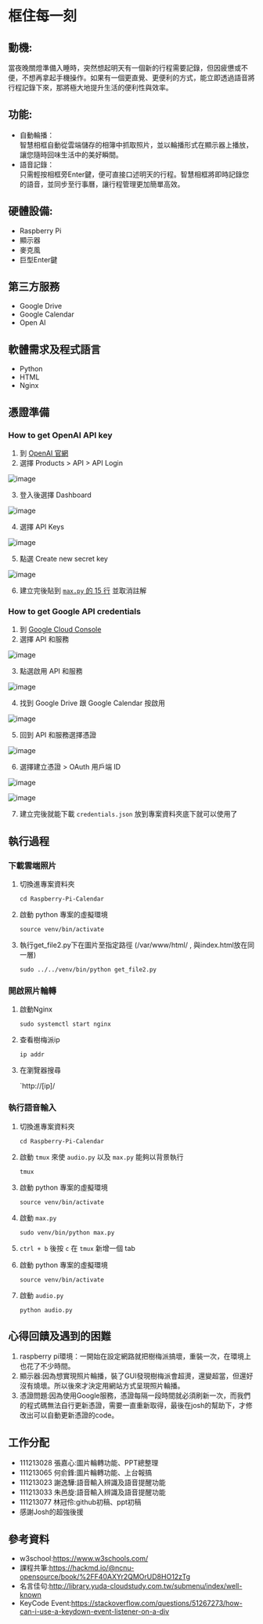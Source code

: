 # 框住每一刻
## 動機:
當夜晚關燈準備入睡時，突然想起明天有一個新的行程需要記錄，但因疲憊或不便，不想再拿起手機操作。如果有一個更直覺、更便利的方式，能立即透過語音將行程記錄下來，那將極大地提升生活的便利性與效率。
## 功能:
- 自動輪播：<br>
智慧相框自動從雲端儲存的相簿中抓取照片，並以輪播形式在顯示器上播放，讓您隨時回味生活中的美好瞬間。
- 語音記錄：<br>
只需輕按相框旁Enter鍵，便可直接口述明天的行程。智慧相框將即時記錄您的語音，並同步至行事曆，讓行程管理更加簡單高效。
## 硬體設備:
- Raspberry Pi
- 顯示器
- 麥克風
- 巨型Enter鍵
## 第三方服務
- Google Drive
- Google Calendar
- Open AI
## 軟體需求及程式語言
- Python
- HTML
- Nginx
## 憑證準備
### How to get OpenAI API key
1. 到 [OpenAI 官網](https://openai.com/)
2. 選擇 Products > API > API Login

![image](https://hackmd.io/_uploads/SJtxLMlUyg.png)

3. 登入後選擇 Dashboard

![image](https://hackmd.io/_uploads/HkdO8zgIkg.png)

4. 選擇 API Keys

![image](https://hackmd.io/_uploads/B1L0LMe8yl.png)

5. 點選 Create new secret key

![image](https://hackmd.io/_uploads/rJmlDzeLye.png)

6. 建立完後貼到 [`max.py` 的 15 行](https://github.com/zxcvcindy/Raspberry-Pi-Calendar/blob/main/max.py#L15) 並取消註解

### How to get Google API credentials

1. 到 [Google Cloud Console](https://console.cloud.google.com/welcome)
2. 選擇 API 和服務

![image](https://hackmd.io/_uploads/B1ltwMlIyx.png)

3. 點選啟用 API 和服務

![image](https://hackmd.io/_uploads/SkgjDfgIkx.png)

4. 找到 Google Drive 跟 Google Calendar 按啟用

![image](https://hackmd.io/_uploads/rJ80vGxIye.png)

5. 回到 API 和服務選擇憑證

![image](https://hackmd.io/_uploads/S1qguMg8Jg.png)

6. 選擇建立憑證 > OAuth 用戶端 ID

![image](https://hackmd.io/_uploads/S1O7_Me8ke.png)

![image](https://hackmd.io/_uploads/B1NrdGeUyx.png)

7. 建立完後就能下載 `credentials.json` 放到專案資料夾底下就可以使用了
## 執行過程
### 下載雲端照片
1. 切換進專案資料夾

    `cd Raspberry-Pi-Calendar`

2. 啟動 python 專案的虛擬環境

    `source venv/bin/activate`

3. 執行get_file2.py下在圖片至指定路徑
   (/var/www/html/ , 與index.html放在同一層)

    `sudo ../../venv/bin/python get_file2.py`

### 開啟照片輪轉
1. 啟動Nginx

   `sudo systemctl start nginx`

2. 查看樹梅派ip

   `ip addr`

3. 在瀏覽器搜尋

   `http://[ip]/

### 執行語音輸入
1. 切換進專案資料夾

     `cd Raspberry-Pi-Calendar`

2. 啟動 `tmux` 來使 `audio.py` 以及 `max.py` 能夠以背景執行

    `tmux`

3. 啟動 python 專案的虛擬環境

    `source venv/bin/activate`

4. 啟動 `max.py`

    `sudo venv/bin/python max.py`

5. `ctrl + b` 後按 `c` 在 `tmux` 新增一個 tab

6. 啟動 python 專案的虛擬環境

    `source venv/bin/activate`

7. 啟動 `audio.py`

    `python audio.py`

## 心得回饋及遇到的困難
1. raspberry pi環境：一開始在設定網路就把樹梅派搞壞，重裝一次，在環境上也花了不少時間。
2. 顯示器:因為想實現照片輪播，裝了GUI發現樹梅派會超燙，還變超當，但還好沒有燒壞。所以後來才決定用網站方式呈現照片輪播。
3. 憑證問題:因為使用Google服務，憑證每隔一段時間就必須刷新一次，而我們的程式碼無法自行更新憑證，需要一直重新取得，最後在josh的幫助下，才修改出可以自動更新憑證的code。
## 工作分配
- 111213028 張嘉心:圖片輪轉功能、PPT總整理
- 111213065 何俞鋒:圖片輪轉功能、上台報搞
- 111213023 謝逸驊:語音輸入辨識及語音提醒功能
- 111213033 朱邑旋:語音輸入辨識及語音提醒功能
- 111213077 林冠伶:github初稿、ppt初稿
- 感謝Josh的超強後援
## 參考資料
- w3school:https://www.w3schools.com/
- 課程共筆:https://hackmd.io/@ncnu-opensource/book/%2FF40AXYr2QMOrUD8HO12zTg
- 名言佳句:http://library.yuda-cloudstudy.com.tw/submenu/index/well-known
- KeyCode Event:https://stackoverflow.com/questions/51267273/how-can-i-use-a-keydown-event-listener-on-a-div
